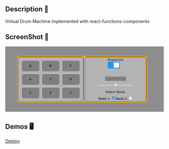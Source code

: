 ## Description 📖
Virtual Drum Machine implemented with react-functions-components 

## ScreenShot 📸
![](screenshots/screenshot.png)

## Demos 🖥️
[Deploy](https://virtual-drum-machine.netlify.app/)
